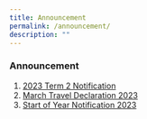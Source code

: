 ```yaml
---
title: Announcement
permalink: /announcement/
description: ""
---
```

### Announcement

1. [2023 Term 2 Notification](/files/2023/T2/2023%20Term%202%20School%20Notification.pdf)
2. [March Travel Declaration 2023](/files/2023/T1/March%20Travel%20Declaration%202023.pdf)
3. [Start of Year Notification 2023](/files/2023/T1/2023%20Start%20of%20Year%20Notification_FINAL%20v2.pdf)